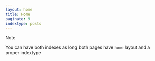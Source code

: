 ```yaml
---
layout: home
title: Home
paginate: 9
indextype: posts
---
```


> [!NOTE]
> You can have both indexes as long both pages have `home` layout and a proper indextype
